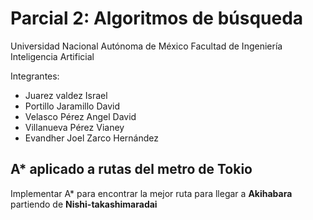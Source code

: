 # Parcial 2: Algoritmos de búsqueda

Universidad Nacional Autónoma de México 
Facultad de Ingeniería 
Inteligencia Artificial 

Integrantes:
- Juarez valdez Israel 
- Portillo Jaramillo David
- Velasco Pérez Angel David
- Villanueva Pérez Vianey
- Evandher Joel Zarco Hernández

## A* aplicado a rutas del metro de Tokio
Implementar A* para encontrar la mejor ruta para llegar a **Akihabara** partiendo de **Nishi-takashimaradai**
